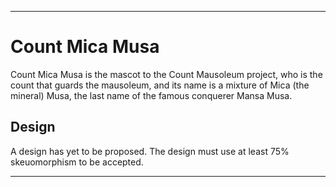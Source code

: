 
***

# Count Mica Musa

Count Mica Musa is the mascot to the Count Mausoleum project, who is the count that guards the mausoleum, and its name is a mixture of Mica (the mineral) Musa, the last name of the famous conquerer Mansa Musa.

## Design

A design has yet to be proposed. The design must use at least 75% skeuomorphism to be accepted.

***
